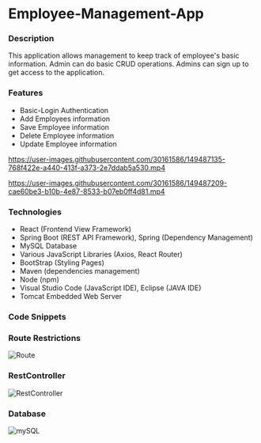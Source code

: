# Employee-Management-App

### Description

This application allows management to keep track of employee's basic information. Admin can do basic CRUD operations. Admins can sign up to get access to the application.

### Features
- Basic-Login Authentication
- Add Employees information
- Save Employee information
- Delete Employee information
- Update Employee information

https://user-images.githubusercontent.com/30161586/149487135-768f422e-a440-413f-a373-2e7ddab5a530.mp4



https://user-images.githubusercontent.com/30161586/149487209-cae60be3-b10b-4e87-8533-b07eb0ff4d81.mp4






### Technologies

- React (Frontend View Framework)
- Spring Boot (REST API Framework), Spring (Dependency Management)
- MySQL Database
- Various JavaScript Libraries (Axios, React Router)
- BootStrap (Styling Pages)
- Maven (dependencies management)
- Node (npm)
- Visual Studio Code (JavaScript IDE), Eclipse (JAVA IDE)
- Tomcat Embedded Web Server

### Code Snippets
### Route Restrictions
![Route](https://user-images.githubusercontent.com/30161586/149488232-d575755d-4f1c-4257-974b-fab5043b609e.PNG)
### RestController
![RestController](https://user-images.githubusercontent.com/30161586/149488957-10d3c246-49ce-435d-976f-7dd37ad4830d.PNG)
### Database
![mySQL](https://user-images.githubusercontent.com/30161586/149487979-f7eaf2bd-da24-448f-8062-298aee48d0ea.PNG)



